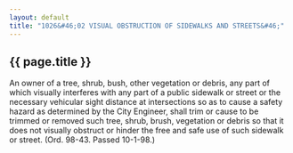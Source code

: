 ---
layout: default 
title: "1026&#46;02 VISUAL OBSTRUCTION OF SIDEWALKS AND STREETS&#46;"---

{{ page.title }}
----------------

An owner of a tree, shrub, bush, other vegetation or debris, any part of
which visually interferes with any part of a public sidewalk or street
or the necessary vehicular sight distance at intersections so as to
cause a safety hazard as determined by the City Engineer, shall trim or
cause to be trimmed or removed such tree, shrub, brush, vegetation or
debris so that it does not visually obstruct or hinder the free and safe
use of such sidewalk or street. (Ord. 98-43. Passed 10-1-98.)

